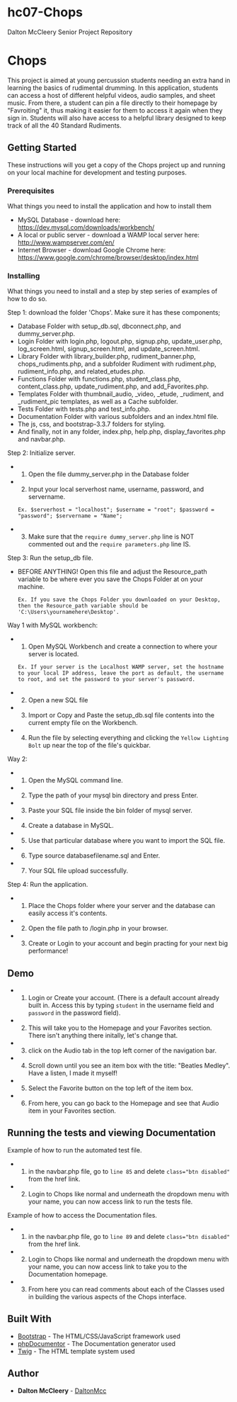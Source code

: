 # hc07-Chops
Dalton McCleery Senior Project Repository

# Chops

This project is aimed at young percussion students needing an extra hand in learning the basics of rudimental drumming. In this application, students can access a host of different helpful videos, audio samples, and sheet music. From there, a student can pin a file directly to their homepage by "Favroiting" it, thus making it easier for them to access it again when they sign in. Students will also have access to a helpful library designed to keep track of all the 40 Standard Rudiments. 

## Getting Started

These instructions will you get a copy of the Chops project up and running on your local machine for development and testing purposes.

### Prerequisites

What things you need to install the application and how to install them

- MySQL Database - download here: https://dev.mysql.com/downloads/workbench/
- A local or public server - download a WAMP local server here: http://www.wampserver.com/en/
- Internet Browser - download Google Chrome here: https://www.google.com/chrome/browser/desktop/index.html

### Installing

What things you need to install and a step by step series of examples of how to do so.


Step 1: download the folder 'Chops'. Make sure it has these components;

- Database Folder with setup_db.sql, dbconnect.php, and dummy_server.php.
- Login Folder with login.php, logout.php, signup.php, update_user.php, log_screen.html, signup_screen.html, and update_screen.html.
- Library Folder with library_builder.php, rudiment_banner.php, chops_rudiments.php, and a subfolder Rudiment with rudiment.php, rudiment_info.php, and related_etudes.php.
- Functions Folder with functions.php, student_class.php, content_class.php, update_rudiment.php, and add_Favorites.php.
- Templates Folder with thumbnail_audio, _video, _etude, _rudiment, and _rudiment_pic templates, as well as a Cache subfolder.
- Tests Folder with tests.php and test_info.php.
- Documentation Folder with various subfolders and an index.html file.
- The js, css, and bootstrap-3.3.7 folders for styling.
- And finally, not in any folder, index.php, help.php, display_favorites.php and navbar.php.

Step 2: Initialize server.

- 1. Open the file dummy_server.php in the Database folder
- 2. Input your local serverhost name, username, password, and servername.
	```
	Ex. $serverhost = "localhost"; $username = "root"; $password = "password"; $servername = "Name";
	```
- 3. Make sure that the `require dummy_server.php` line is NOT commented out and the `require parameters.php` line IS.


Step 3: Run the setup_db file.

- BEFORE ANYTHING! Open this file and adjust the Resource_path variable to be where ever you save the Chops Folder at on your machine. 
	```
	Ex. If you save the Chops Folder you downloaded on your Desktop, then the Resource_path variable should be 'C:\Users\yournamehere\Desktop'.
	```

Way 1 with MySQL workbench:

- 1. Open MySQL Workbench and create a connection to where your server is located. 
	```
	Ex. If your server is the Localhost WAMP server, set the hostname to your local IP address, leave the port as default, the username to root, and set the password to your server's password.
	```
- 2. Open a new SQL file
- 3. Import or Copy and Paste the setup_db.sql file contents into the current empty file on the Workbench.
- 4. Run the file by selecting everything and clicking the `Yellow Lighting Bolt` up near the top of the file's quickbar.

Way 2:

- 1. Open the MySQL command line.
- 2. Type the path of your mysql bin directory and press Enter.
- 3. Paste your SQL file inside the bin folder of mysql server.
- 4. Create a database in MySQL.
- 5. Use that particular database where you want to import the SQL file.
- 6. Type source databasefilename.sql and Enter.
- 7. Your SQL file upload successfully.


Step 4: Run the application.

- 1. Place the Chops folder where your server and the database can easily access it's contents.
- 2. Open the file path to /login.php in your browser.
- 3. Create or Login to your account and begin practing for your next big performance!



## Demo

- 1. Login or Create your account. (There is a default account already built in. Access this by typing `student` in the username field and `password` in the password field).
- 2. This will take you to the Homepage and your Favorites section. There isn't anything there initally, let's change that.
- 3. click on the Audio tab in the top left corner of the navigation bar.
- 4. Scroll down until you see an item box with the title: "Beatles Medley". Have a listen, I made it myself!
- 5. Select the Favorite button on the top left of the item box.
- 6. From here, you can go back to the Homepage and see that Audio item in your Favorites section.

## Running the tests and viewing Documentation

Example of how to run the automated test file.

- 1. in the navbar.php file, go to `line 85` and delete `class="btn disabled"` from the href link.
- 2. Login to Chops like normal and underneath the dropdown menu with your name, you can now access link to run the tests file.

Example of how to access the Documentation files.

- 1. in the navbar.php file, go to `line 89` and delete `class="btn disabled"` from the href link.
- 2. Login to Chops like normal and underneath the dropdown menu with your name, you can now access link to take you to the Documentation homepage.
- 3. From here you can read comments about each of the Classes used in building the various aspects of the Chops interface.


## Built With

* [Bootstrap](http://getbootstrap.com/) - The HTML/CSS/JavaScript framework used
* [phpDocumentor](https://phpdoc.org/) - The Documentation generator used
* [Twig](http://twig.sensiolabs.org/) - The HTML template system used

## Author

* **Dalton McCleery** - [DaltonMcc](https://github.com/DaltonMcc)


